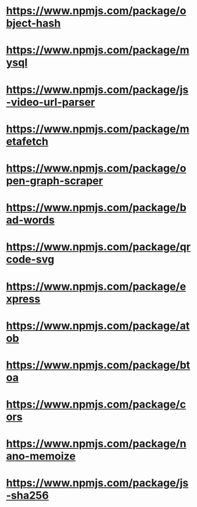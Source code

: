 # https://www.npmjs.com/package/object-hash
# https://www.npmjs.com/package/mysql
# https://www.npmjs.com/package/js-video-url-parser
# https://www.npmjs.com/package/metafetch
# https://www.npmjs.com/package/open-graph-scraper
# https://www.npmjs.com/package/bad-words
# https://www.npmjs.com/package/qrcode-svg
# https://www.npmjs.com/package/express
# https://www.npmjs.com/package/atob
# https://www.npmjs.com/package/btoa
# https://www.npmjs.com/package/cors
# https://www.npmjs.com/package/nano-memoize
# https://www.npmjs.com/package/js-sha256